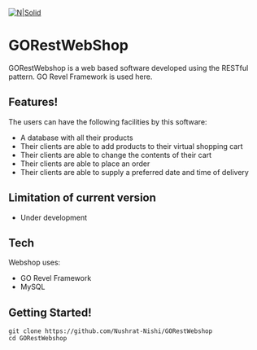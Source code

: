 
[![N|Solid](https://mythinkpond.com/img/2016/01/gorevelframework.png)]()

# GORestWebShop
GORestWebshop is a web based software developed using the RESTful pattern. GO Revel Framework is used here.

## Features!
The users can have the following facilities by this software:
  - A database with all their products
  - Their clients are able to add products to their virtual shopping cart
  - Their clients are able to change the contents of their cart
  - Their clients are able to place an order
  - Their clients are able to supply a preferred date and time of delivery

## Limitation of current version
  - Under development

## Tech
Webshop uses:
* GO Revel Framework
* MySQL


## Getting Started!
```
git clone https://github.com/Nushrat-Nishi/GORestWebshop
cd GORestWebshop
```
